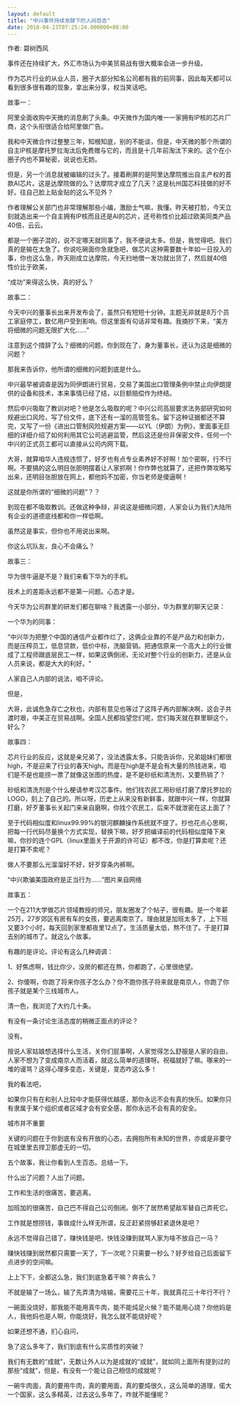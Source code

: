 ```yaml
---
layout: default
title: "中兴事件持续发酵下的人间百态"
date: 2018-04-23T07:25:24.000000+08:00
---
```


作者: 碧树西风

事件还在持续扩大，外汇市场认为中美贸易战有很大概率会进一步升级。

作为芯片行业的从业人员，圈子大部分知名公司都有我的前同事，因此每天都可以看到很多很有趣的现象，拿出来分享，权当笑话吧。

故事一：

阿里全面收购中天微的消息刷了头条。中天微作为国内唯一一家拥有IP核的芯片厂商，这个头衔很适合给阿里做广告。

我和中天微合作过整整三年，知根知底，别的不能谈，但是，中天微的那个所谓的自主IP核是摩托罗拉淘汰后免费赠与它的，而且是十几年前淘汰下来的。这个在小圈子内也不算秘密，说说也无妨。

但是，另一个消息就被编辑的过头了。接着刷屏的是阿里达摩院推出自主产权的首款AI芯片。这是达摩院做的么？达摩院才成立了几天？这是杭州国芯科技做的好不好。往自己脸上贴金贴的这么不见外？

作者理解公关部门也非常理解那些小编，激励士气嘛，我懂。昨天被打脸，今天立刻就造出来一个自主拥有IP核而且还是AI的芯片，还号称性价比超过欧美同类产品40倍，云云。

都是一个圈子混的，说不定哪天就同事了，我不便说太多。但是，我觉得吧。我们真的是输在太急了。你说吃碗面你急就急吧，做芯片这种需要数十年如一日投入的事，你也这么急，昨天刚成立达摩院，今天扫地僧一发功就出货了，然后就40倍性价比于欧美，

‌‌“成功‌‌”来得这么快，真的好么？

故事二：

今天中兴的董事长出来开发布会了，虽然只有短短十分钟。主题无非就是8万个员工家庭停工，数亿用户受到影响。但这里面有句话非常有趣。我摘抄下来，‌‌“美方将细微的问题无限扩大化……‌‌”

注意到这个措辞了么？细微的问题。你到现在了，身为董事长，还认为这是细微的问题？

那我来告诉你，他所谓的细微的问题到底是什么。

中兴最早被调查是因为同伊朗进行贸易，交易了美国出口管理条例中禁止向伊朗提供的设备和技术，本来事情已经了结，以巨额赔偿作为终结。

然后中兴吸取了教训对吧？他是怎么吸取的呢？中兴公司高层要求法务部研究如何规避出口风险，写了份文件，底下还有一溜的高管签名。留下这种证据都还不算完，又写了一份《进出口管制风险规避方案——以YL（伊朗）为例》，里面事无巨细的详细介绍了如何利用其它公司逃避监管，然后这还是份非保密文件，任何一个中兴的正式员工都可以直接从公司内网下载。

大哥，就算咱华人违规违惯了，好歹也有点专业素养好不好啊！加个密啊，行不行啊。不要搞的这么明目张胆明摆着让人家抓啊！你作弊也就算了，还把作弊攻略写出来，还明目张胆放在网上，都他妈不加密，你当老师是傻逼啊！

这就是你所谓的‌‌“细微的问题‌‌”？？

到现在都不吸取教训。还做这种争辩，非说这是细微问题，人家会认为我们大陆所有企业的道德底线都和你一样低啊。

虽然这是事实，但你也不用说出来啊。

你这么坑队友，良心不会痛么？

故事三：

华为很牛逼是不是？我们来看下华为的手机。

技术上的差距永远都不是第一问题。心态才是。

今天华为公司群里的研发们都在聊啥？我透露一小部分，华为群里的聊天记录：

一个华为的同事：

‌‌“中兴华为把整个中国的通信产业都作烂了，这俩企业靠的不是产品力和创新力，而是压榨员工，低息贷款，低价中标，洗脑营销。把通信原来一个高大上的行业做成了工程师跟底层民工一样，如果这俩倒闭，无论对整个行业的创新力，还是从业人员来说，都是大大的利好。‌‌”

人家自己人内部的说法，咱不评论。

但是，

大哥，此诚危急存亡之秋也，内部有意见也等过了这阵子再内部解决啊，这会子共渡时艰，中美正在贸易战啊。全国人民都指望您们呢，您们每天就在群里聊这个，好么？

故事四：

芯片行业的反应，这就是亲兄弟了，没法透露太多。只能告诉你，兄弟姐妹们都很high，不是迎来了行业的春天high。而是在high是不是会有大量的热钱进来，咱们是不是也能捞一票了就像这张图的热度，是不是砂纸和清洗剂，又要热销了？

砂纸和清洗剂是个什么梗请参考汉芯事件。他们找农民工用砂纸打磨了摩托罗拉的LOGO，刻上了自己的。所以呀，历史上从来没有新鲜事，就跟中兴一样，你就算打磨，好歹董事长关起门来亲自磨啊，你找个农民工，后来不就泄密在这上面了？

至于代码相似度和linux99.99%的银河麒麟操作系统就不提了。抄也花点心思啊，把每一行代码尽量换个方式实现，替换下嘛，好歹把编译前的代码相似度降下来嘛，你抄的连个GPL（linux里面关于开源的许可证）都不改，你是打算卖呢？还是打算不卖呢？

做人不要那么光溜溜好不好，好歹穿条内裤啊。

‌‌“中兴欺骗美国政府是正当行为……‌‌”图片来自网络

故事五：

一个在211大学做芯片领域教授的师兄，朋友圈发了个帖子，很有趣。是一个年薪25万，27岁郊区有房有车的女孩，要逃离南京了。理由就是加班太多了，上下班又要3个小时，每天回到家里都夜里12点了。生活质量太低，熬不住了。于是打算去别的城市了。就这么个故事。

有趣的是评论。评论有这么几种调调：

1、好焦虑啊，钱比你少，没房的都还在熬，你都跑了，心里很绝望。

2、你傻啊，你跑了将来你孩子怎么办？你不跑你孩子将来就是南京人，你跑了你孩子就是某个三线城市人。

清一色，我浏览了大约几十条。

有没有一条讨论生活态度的稍微正面点的评论？

没有。

按说人家姑娘想选择什么生活，关你们屁事啊，人家觉得怎么舒服是人家的自由，人家不想为了变成南京人而活着，就这么简单的道理呀。祝福就好了嘛。哪来的一堆的谩骂？这得心理多变态，关键是，变态咋这么多！

我的看法吧，

如果你只有在和别人比较中才能获得优越感，那你永远不会有真的快乐。如果你只有隶属于某个组织或者区域才会有安全感，那你永远不会有真的安全。

城市并不重要

关键的问题在于你到底有没有开放的心态，去拥抱所有未知的世界，亦或是非要守在城堡里去捍卫那虚无的一切。

五个故事，我让你看到人生百态。总结一下。

什么出了问题？人出了问题。

工作和生活的很痛苦，要逃离。

加班加的很痛苦，自己巴不得自己公司倒闭。倒不了居然希望敌军替自己弄死它。

工作就是想捞钱，事做成什么样无所谓，反正赶紧捞够赶紧退休是吧？

永远不觉得自己错了，赚快钱是吧，快钱没赚到就骂人家为啥不放自己一马？

赚快钱赚到居然都只需要一天了，下一次呢？只需要一秒么？好歹给自己后面留下点进步的空间嘛。

上上下下，全都这么急，我们到底急着干嘛？奔丧么？

不就是输了一场么，输了先弄清为啥输，需要花三十年，我就真花三十年行不行？

一碗面没烧好，那我能不能用真牛肉，能不能炖足火候？能不能用心烧？你他妈是人，我他妈也是人啊，你能烧好，我怎么就不能烧好呢？

如果还想不通，扪心自问，

急了这么多年了，我们到底有什么实质性的突破？

我们有无数的‌‌“成就‌‌”，无数让外人以为是成就的‌‌“成就‌‌”，就如同上面所有提到过的那些‌‌“成就‌‌”，但是，有没有一个能让自己相信的成就呢？

一碗牛肉面，真的要用牛肉，真的要用面，真的要炖很久，这么简单的道理，偌大一个国家，这么多精英，过去这么多年了，咋就不能懂呢？

